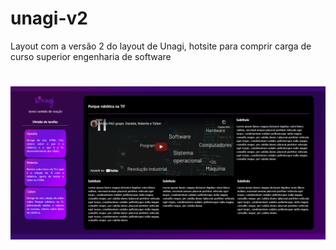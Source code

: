 # unagi-v2
Layout com a versão 2 do layout de Unagi, hotsite para comprir carga de curso superior engenharia de software
# ![layout](layout.png)
